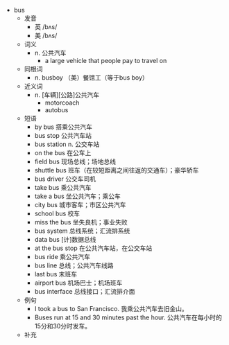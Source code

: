 - bus
  - 发音
    - 英 /bʌs/
    - 美 /bʌs/
  - 词义
    - n. 公共汽车
      - a large vehicle that people pay to travel on
  - 同根词
    - n. busboy （美）餐馆工（等于bus boy）
  - 近义词
    - n. [车辆][公路]公共汽车
      - motorcoach
      - autobus
  - 短语
    - by bus 搭乘公共汽车
    - bus stop 公共汽车站
    - bus station n. 公交车站
    - on the bus 在公车上
    - field bus 现场总线；场地总线
    - shuttle bus 班车（在较短距离之间往返的交通车）；豪华轿车
    - bus driver 公交车司机
    - take bus 乘公共汽车
    - take a bus 坐公共汽车；乘公车
    - city bus 城市客车；市区公共汽车
    - school bus 校车
    - miss the bus 坐失良机；事业失败
    - bus system 总线系统；汇流排系统
    - data bus [计]数据总线
    - at the bus stop 在公共汽车站，在公交车站
    - bus ride 乘公共汽车
    - bus line 总线；公共汽车线路
    - last bus 末班车
    - airport bus 机场巴士；机场班车
    - bus interface 总线接口；汇流排介面
  - 例句
    - I took a bus to San Francisco. 我乘公共汽车去旧金山。
    - Buses run at 15 and 30 minutes past the hour. 公共汽车在每小时的15分和30分时发车。
  - 补充